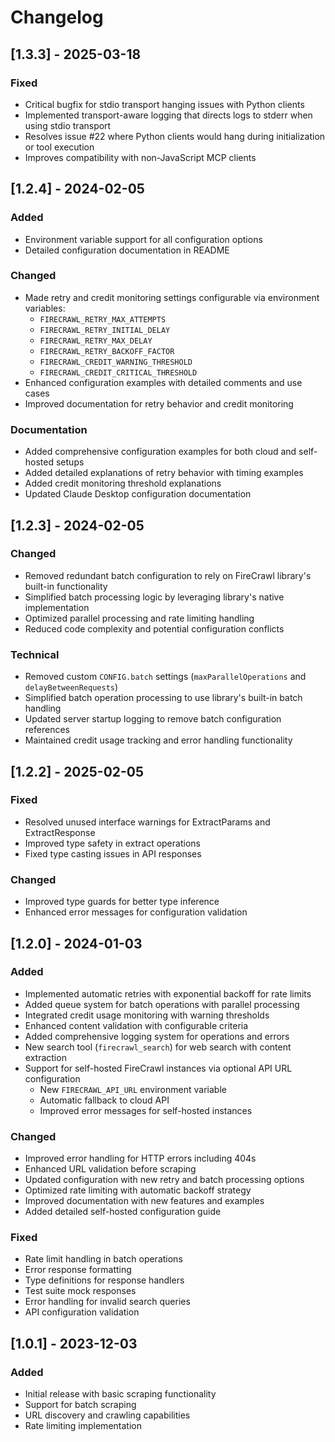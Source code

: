 # Changelog

## [1.3.3] - 2025-03-18

### Fixed

- Critical bugfix for stdio transport hanging issues with Python clients
- Implemented transport-aware logging that directs logs to stderr when using stdio transport
- Resolves issue #22 where Python clients would hang during initialization or tool execution
- Improves compatibility with non-JavaScript MCP clients

## [1.2.4] - 2024-02-05

### Added

- Environment variable support for all configuration options
- Detailed configuration documentation in README

### Changed

- Made retry and credit monitoring settings configurable via environment variables:
  - `FIRECRAWL_RETRY_MAX_ATTEMPTS`
  - `FIRECRAWL_RETRY_INITIAL_DELAY`
  - `FIRECRAWL_RETRY_MAX_DELAY`
  - `FIRECRAWL_RETRY_BACKOFF_FACTOR`
  - `FIRECRAWL_CREDIT_WARNING_THRESHOLD`
  - `FIRECRAWL_CREDIT_CRITICAL_THRESHOLD`
- Enhanced configuration examples with detailed comments and use cases
- Improved documentation for retry behavior and credit monitoring

### Documentation

- Added comprehensive configuration examples for both cloud and self-hosted setups
- Added detailed explanations of retry behavior with timing examples
- Added credit monitoring threshold explanations
- Updated Claude Desktop configuration documentation

## [1.2.3] - 2024-02-05

### Changed

- Removed redundant batch configuration to rely on FireCrawl library's built-in functionality
- Simplified batch processing logic by leveraging library's native implementation
- Optimized parallel processing and rate limiting handling
- Reduced code complexity and potential configuration conflicts

### Technical

- Removed custom `CONFIG.batch` settings (`maxParallelOperations` and `delayBetweenRequests`)
- Simplified batch operation processing to use library's built-in batch handling
- Updated server startup logging to remove batch configuration references
- Maintained credit usage tracking and error handling functionality

## [1.2.2] - 2025-02-05

### Fixed

- Resolved unused interface warnings for ExtractParams and ExtractResponse
- Improved type safety in extract operations
- Fixed type casting issues in API responses

### Changed

- Improved type guards for better type inference
- Enhanced error messages for configuration validation

## [1.2.0] - 2024-01-03

### Added

- Implemented automatic retries with exponential backoff for rate limits
- Added queue system for batch operations with parallel processing
- Integrated credit usage monitoring with warning thresholds
- Enhanced content validation with configurable criteria
- Added comprehensive logging system for operations and errors
- New search tool (`firecrawl_search`) for web search with content extraction
- Support for self-hosted FireCrawl instances via optional API URL configuration
  - New `FIRECRAWL_API_URL` environment variable
  - Automatic fallback to cloud API
  - Improved error messages for self-hosted instances

### Changed

- Improved error handling for HTTP errors including 404s
- Enhanced URL validation before scraping
- Updated configuration with new retry and batch processing options
- Optimized rate limiting with automatic backoff strategy
- Improved documentation with new features and examples
- Added detailed self-hosted configuration guide

### Fixed

- Rate limit handling in batch operations
- Error response formatting
- Type definitions for response handlers
- Test suite mock responses
- Error handling for invalid search queries
- API configuration validation

## [1.0.1] - 2023-12-03

### Added

- Initial release with basic scraping functionality
- Support for batch scraping
- URL discovery and crawling capabilities
- Rate limiting implementation
